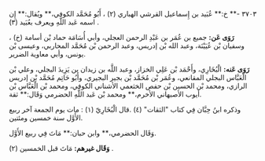 ٣٧٠٣ -** خ:** عُبَيد بن إِسماعيل القرشي الهباري (٢) ، أَبُو مُحَمَّد الكوفي،** ويُقال:** إِن اسمه عَبد اللَّهِ ويعرف بعُبَيد (٣) .

**رَوَى عَن:** جميع بن عُمَر بن عَبْدِ الرحمن العجلي، وأبي أُسَامَة حماد بْن أسامة (خ) ، وسفيان بْن عُيَيْنَة، وعبد الله بْن إدريس، وعبد الرحمن بْن مُحَمَّد المحاربي، وعيسى بْن يونس، وأبي معاوية الضرير.

**رَوَى عَنه:** الْبُخَارِي، وأَحْمَد بْن عَلِي الخزاز، وعبد اللَّه بن زيدان بن يَزِيدَ البجلي، وعلي بْن الْعَبَّاس البجلي المقانعي، وعُمَر بْن مُحَمَّد بْن بجير البجيري، وأَبُو حَاتِم مُحَمَّد بْن إدريس الرازي، ومحمد بْن الحسين بْن حفص الخثعمي الأشناني الكوفي، ومحمد بْن الْعَبَّاس بْن أيوب الأصبهاني الأخرم،** ومحمد بْن عَبد اللَّهِ الحضرمي وَقَال:** ثقة.

وذكره ابنُ حِبَّان فِي كتاب "الثقات" (٤) .قال الْبُخَارِيّ (١) : مات يوم الجمعة آخر ربيع الأَوَّل سنة خمسين ومئتين.

وَقَال الحضرمي،** وابن حبان:** مَاتَ فِي ربيع الأَوَّل.

**وَقَال غيرهم:** مَاتَ قبل الخمسين (٢) .